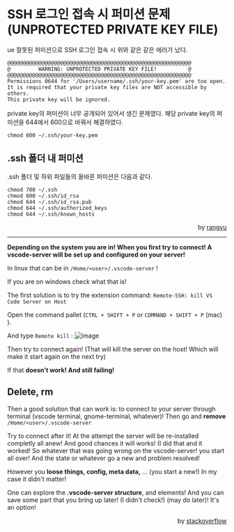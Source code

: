 # SSH 로그인 접속 시 퍼미션 문제 (UNPROTECTED PRIVATE KEY FILE)
ue
잘못된 퍼미션으로 SSH 로그인 접속 시 위와 같은 같은 에러가 났다. 

```
@@@@@@@@@@@@@@@@@@@@@@@@@@@@@@@@@@@@@@@@@@@@@@@@@@@@@@@@@@@
@         WARNING: UNPROTECTED PRIVATE KEY FILE!          @
@@@@@@@@@@@@@@@@@@@@@@@@@@@@@@@@@@@@@@@@@@@@@@@@@@@@@@@@@@@
Permissions 0644 for '/Users/username/.ssh/your-key.pem' are too open.
It is required that your private key files are NOT accessible by others.
This private key will be ignored.
```

private key의 퍼미션이 너무 공개되어 있어서 생긴 문제였다. 해당 private key의 퍼미션을 644에서 600으로 바꿔서 해결하였다.

```
chmod 600 ~/.ssh/your-key.pem
```

 
## .ssh 폴더 내 퍼미션
.ssh 폴더 및 하위 파일들의 올바른 퍼미션은 다음과 같다.

```
chmod 700 ~/.ssh
chmod 600 ~/.ssh/id_rsa
chmod 644 ~/.ssh/id_rsa.pub  
chmod 644 ~/.ssh/authorized_keys
chmod 644 ~/.ssh/known_hosts
```
<div align=right>
by <a href='https://github.com/rangyu/TIL/blob/master/ubuntu/SSH-로그인-접속-시-퍼미션-문제-UNPROTECTED-PRIVATE-KEY-FILE.md'>rangyu</a>
</div>

---

**Depending on the system you are in! When you first try to connect! A vscode-server will be set up and configured on your server!**

In linux that can be in `/Home/<user>/.vscode-server` !

If you are on windows check what that is!

The first solution is to try the extension command: `Remote-SSH: kill VS Code Server on Host`

Open the command pallet (`CTRL + SHIFT + P` or `COMMAND + SHIFT + P` (mac) ).

And type `Remote kill` :
![image](https://i.stack.imgur.com/Coa06.png)

Then try to connect again! (That will kill the server on the host! Which will make it start again on the next try)

If that **doesn't work! And still failing!**

## Delete, rm

Then a good solution that can work is: to connect to your server through terminal (vscode terminal, gnome-terminal, whatever)! Then go and **remove** `/Home/<user>/.vscode-server`

Try to connect after it! At the attempt the server will be re-installed completly all anew! And good chances it will works! (I did that and it worked! So whatever that was going wrong on the vscode-server! you start all over! And the state or whatever go a new and problem resolved!

However you **loose things, config, meta data,** ... (you start a new!) In my case it didn't matter!

One can explore the **.vscode-server structure**, and elements! And you can save some part that you bring up later! (I didn't check!) (may do later)! It's an option!

<div align=right>
by <a href='https://stackoverflow.com/questions/64034813/vs-code-remote-ssh-connection-not-working'>stackoverflow</a>
</div>
